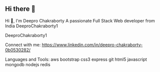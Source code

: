 ## Hi there 👋
Hi 👋, I'm Deepro Chakraborty
A passionate Full Stack Web developer from India
DeeproChakraborty1

DeeproChakraborty1

Connect with me:
https://www.linkedin.com/in/deepro-chakraborty-0b0530282/

Languages and Tools:
aws bootstrap css3 express git html5 javascript mongodb nodejs redis

